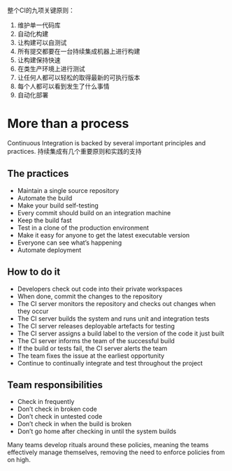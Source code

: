 整个CI的九项关键原则：

1. 维护单一代码库
2. 自动化构建
3. 让构建可以自测试
4. 所有提交都要在一台持续集成机器上进行构建
5. 让构建保持快速
6. 在类生产环境上进行测试
7. 让任何人都可以轻松的取得最新的可执行版本
8. 每个人都可以看到发生了什么事情
9. 自动化部署


# More than a process
Continuous Integration is backed by several important principles and practices.
持续集成有几个重要原则和实践的支持


## The practices
* Maintain a single source repository
* Automate the build
* Make your build self-testing
* Every commit should build on an integration machine
* Keep the build fast
* Test in a clone of the production environment
* Make it easy for anyone to get the latest executable version
* Everyone can see what’s happening 
* Automate deployment
## How to do it
* Developers check out code into their private workspaces
* When done, commit the changes to the repository
* The CI server monitors the repository and checks out changes when they occur
* The CI server builds the system and runs unit and integration tests
* The CI server releases deployable artefacts for testing
* The CI server assigns a build label to the version of the code it just built
* The CI server informs the team of the successful build
* If the build or tests fail, the CI server alerts the team
* The team fixes the issue at the earliest opportunity
* Continue to continually integrate and test throughout the project
## Team responsibilities
* Check in frequently
* Don’t check in broken code
* Don’t check in untested code
* Don’t check in when the build is broken
* Don’t go home after checking in until the system builds

Many teams develop rituals around these policies, meaning the teams effectively manage themselves, removing the need to enforce policies from on high.